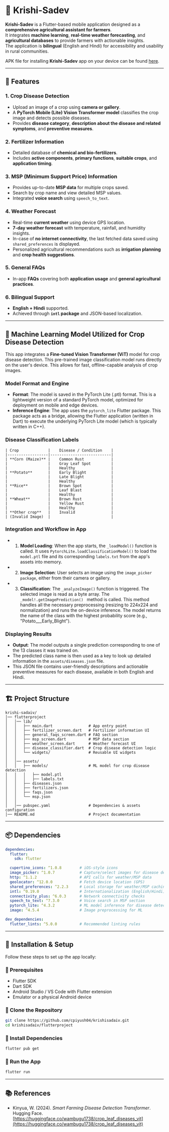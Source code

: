 # 🌾 Krishi-Sadev

**Krishi-Sadev** is a Flutter-based mobile application designed as a **comprehensive agricultural assistant for farmers**.  
It integrates **machine learning**, **real-time weather forecasting**, and **agricultural databases** to provide farmers with actionable insights.  
The application is **bilingual** (English and Hindi) for accessibility and usability in rural communities.  

APK file for installing **Krishi-Sadev** app on your device can be found [here](https://drive.google.com/drive/folders/1oQXBa8Wj0SSsQKN0jeZ2vbOJ8Ygmt7rZ?usp=drive_link).

---

## 🚀 Features

### 1. Crop Disease Detection
- Upload an image of a crop using **camera or gallery**.  
- A **PyTorch Mobile (Lite) Vision Transformer model** classifies the crop image and detects possible diseases.  
- Provides **disease category**, **description about the disease and related symptoms**, and **preventive measures**.  

### 2. Fertilizer Information
- Detailed database of **chemical and bio-fertilizers**.  
- Includes **active components**, **primary functions**, **suitable crops**, and **application timing**.   

### 3. MSP (Minimum Support Price) Information
- Provides up-to-date **MSP data** for multiple crops saved.  
- Search by crop name and view detailed MSP values.  
- Integrated **voice search** using `speech_to_text`.  

### 4. Weather Forecast
- Real-time **current weather** using device GPS location.  
- **7-day weather forecast** with temperature, rainfall, and humidity insights.
- In-case of **no internet connectivity**, the last fetched data saved using `shared_preferences` is displayed.
- Personalized agricultural recommendations such as **irrigation planning** and **crop health suggestions**.  

### 5. General FAQs
- In-app **FAQs** covering both **application usage** and **general agricultural practices**.  

### 6. Bilingual Support
- **English + Hindi** supported.  
- Achieved through **`intl` package** and JSON-based localization.  

---

## 🧠 Machine Learning Model Utilized for Crop Disease Detection

This app integrates a **Fine-tuned Vision Transformer (ViT)** model for crop disease detection. This pre-trained image classification model runs directly on the user's device. This allows for fast, offline-capable analysis of crop images.  

### Model Format and Engine
- **Format**: The model is saved in the PyTorch Lite (.ptl) format. This is a lightweight version of a standard PyTorch model, optimized for deployment on mobile and edge devices.
- **Inference Engine**: The app uses the `pytorch_lite` Flutter package. This package acts as a bridge, allowing the Flutter application (written in Dart) to execute the underlying PyTorch Lite model (which is typically written in C++).

### Disease Classification Labels

```plaintext
| Crop             |    Disease / Condition    |
|------------------|---------------------------|
| **Corn (Maize)** |    Common Rust            |
|                  |    Gray Leaf Spot         |
|                  |    Healthy                |
| **Potato**       |    Early Blight           |
|                  |    Late Blight            |
|                  |    Healthy                |
| **Rice**         |    Brown Spot             |
|                  |    Leaf Blast             |
|                  |    Healthy                |
| **Wheat**        |    Brown Rust             |
|                  |    Yellow Rust            |
|                  |    Healthy                |
| **Other crop**   |    Invalid                |
| (Invalid Image)  |                           |
```

### Integration and Workflow in App
- 1. **Model Loading**: When the app starts, the `_loadModel()` function is called. It uses `PytorchLite.loadClassificationModel()` to load the `model.ptl` file and its corresponding `labels.txt` from the app's assets into memory.
- 2. **Image Selection**: User selects an image using the `image_picker package`, either from their camera or gallery.
- 3. **Classification**: The `_analyzeImage()` function is triggered. The selected image is read as a byte array. The  `_model!.getImagePrediction() ` method is called. This method handles all the necessary preprocessing (resizing to 224x224 and normalization) and runs the on-device inference. The model returns the name of the class with the highest probability score (e.g., "Potato___Early_Blight").

### Displaying Results
- **Output**: The model outputs a single prediction corresponding to one of the 13 classes it was trained on.
- The predicted class name is then used as a key to look up detailed information in the `assets/diseases.json` file.
- This JSON file contains user-friendly descriptions and actionable preventive measures for each disease, available in both English and Hindi.

---

## 🏗️ Project Structure

```plaintext
krishi-sadaiv/
│── flutterproject
│   │── lib/
│   │   ├── main.dart                # App entry point
│   │   ├── fertilizer_screen.dart   # Fertilizer information UI
│   │   ├── general_faqs_screen.dart # FAQ section
│   │   ├── msp_screen.dart          # MSP data section
│   │   ├── weather_screen.dart      # Weather forecast UI
│   │   ├── disease_classifier.dart  # Crop disease detection logic
│   │   └── widgets/                 # Reusable UI widgets
│   │
│   │── assets/
│   │   ├── models/                  # ML model for crop disease detection
│   │   │   ├── model.ptl
│   │   │   ├── labels.txt
│   │   ├── diseases.json
│   │   ├── fertilizers.json
│   │   ├── faqs.json
│   │   └── msp.json
│   │
│   │── pubspec.yaml                 # Dependencies & assets configuration
│── README.md                        # Project documentation
```

---

## 📦 Dependencies

```yaml
dependencies:
  flutter:
    sdk: flutter

  cupertino_icons: ^1.0.8        # iOS-style icons
  image_picker: ^1.0.7           # Capture/select images for disease detection
  http: ^1.1.2                   # API calls for weather/MSP data
  geolocator: ^12.0.0            # Fetch device location (GPS)
  shared_preferences: ^2.2.3     # Local storage for weather/MSP caching
  intl: ^0.19.0                  # Internationalization (English/Hindi)
  connectivity_plus: ^6.0.3      # Network connectivity checks
  speech_to_text: ^7.3.0         # Voice search in MSP section
  pytorch_lite: ^4.3.2           # ML model inference for disease detection
  image: ^4.5.4                  # Image preprocessing for ML

dev_dependencies:
  flutter_lints: ^5.0.0          # Recommended linting rules
```
---

## 📲 Installation & Setup  

Follow these steps to set up the app locally:  

### 🔹 Prerequisites  
- Flutter SDK  
- Dart SDK  
- Android Studio / VS Code with Flutter extension  
- Emulator or a physical Android device  

### 🔹 Clone the Repository  
```bash
git clone https://github.com/cpiyush04/krishisadaiv.git
cd krishisadaiv/flutterproject

```

### 🔹 Install Dependencies 
```bash
flutter pub get
```

### 🔹 Run the App
```bash
flutter run
```

---

## 📚 References  

- Kinyua, W. (2024). *Smart Farming Disease Detection Transformer*. Hugging Face.  
  [https://huggingface.co/wambugu1738/crop_leaf_diseases_vit](https://huggingface.co/wambugu1738/crop_leaf_diseases_vit)  






